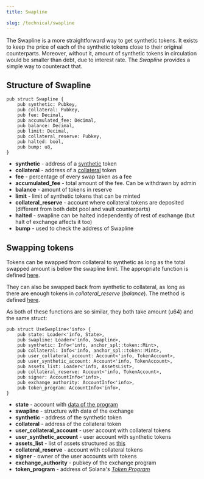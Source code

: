 ```yaml
---
title: Swapline

slug: /technical/swapline
---
```


The Swapline is a more straightforward way to get synthetic tokens. It exists to keep the price of each of the synthetic tokens close to their original counterparts. Moreover, without it, amount of synthetic tokens in circulation would be smaller than debt, due to interest rate. The _Swapline_ provides a simple way to counteract that.

## Structure of Swapline

    pub struct Swapline {
        pub synthetic: Pubkey,
        pub collateral: Pubkey,
        pub fee: Decimal,
        pub accumulated_fee: Decimal,
        pub balance: Decimal,
        pub limit: Decimal,
        pub collateral_reserve: Pubkey,
        pub halted: bool,
        pub bump: u8,
    }

- **synthetic** - address of a [synthetic](/docs/technical/state#synthetic-asset) token
- **collateral** - address of a [collateral](/docs/technical/state#collateral-asset) token
- **fee** - percentage of every swap taken as a fee
- **accumulated_fee** - total amount of the fee. Can be withdrawn by admin
- **balance** - amount of tokens in reserve
- **limit** - limit of synthetic tokens that can be minted
- **collateral_reserve** - account where collateral tokens are deposited (different from both debt pool and vault counterparts)
- **halted** - swapline can be halted independently of rest of exchange (but halt of exchange affects it too)
- **bump** - used to check the address of Swapline

## Swapping tokens

Tokens can be swapped from collateral to synthetic as long as the total swapped amount is below the swapline limit. The appropriate function is defined [here](https://github.com/Synthetify/synthetify-protocol/blob/8bd95bc1f4f31f8e774b2b02d1866abbe35404a5/programs/exchange/src/lib.rs#L1645-L1709).

They can also be swapped back from synthetic to collateral, as long as there are enough tokens in _collateral_reserve_ (_balance_). The method is defined [here](https://github.com/Synthetify/synthetify-protocol/blob/8bd95bc1f4f31f8e774b2b02d1866abbe35404a5/programs/exchange/src/lib.rs#L1710-L1772).

As both of these functions are so similar, they both take amount (u64) and the same struct:

    pub struct UseSwapline<'info> {
        pub state: Loader<'info, State>,
        pub swapline: Loader<'info, Swapline>,
        pub synthetic: Info<'info, anchor_spl::token::Mint>,
        pub collateral: Info<'info, anchor_spl::token::Mint>,
        pub user_collateral_account: Account<'info, TokenAccount>,
        pub user_synthetic_account: Account<'info, TokenAccount>,
        pub assets_list: Loader<'info, AssetsList>,
        pub collateral_reserve: Account<'info, TokenAccount>,
        pub signer: AccountInfo<'info>,
        pub exchange_authority: AccountInfo<'info>,
        pub token_program: AccountInfo<'info>,
    }

- **state** - account with [data of the program](/docs/technical/state)
- **swapline** - structure with data of the exchange
- **synthetic** - address of the synthetic token
- **collateral** - address of the collateral token
- **user_collateral_account** - user account with collateral tokens
- **user_synthetic_account** - user account with synthetic tokens
- **assets_list** - list of assets structured as [this](/docs/technical/state#assetslist-structure)
- **collateral_reserve** - account with collateral tokens
- **signer** - owner of the user accounts with tokens
- **exchange_authority** - pubkey of the exchange program
- **token_program** - address of Solana's [_Token Program_](https://spl.solana.com/token)
